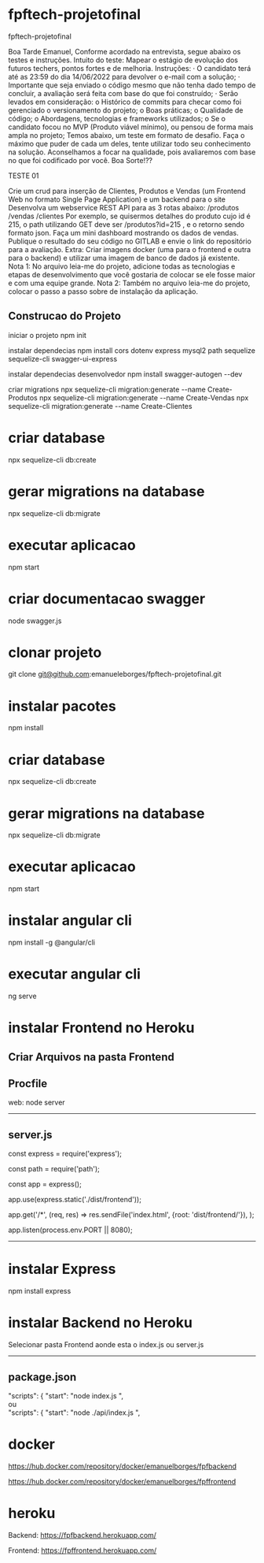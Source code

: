 # fpftech-projetofinal
fpftech-projetofinal

Boa Tarde Emanuel, Conforme acordado na entrevista, segue abaixo os testes e instruções. Intuito do teste: Mapear o estágio de evolução dos futuros techers, pontos fortes e de melhoria. Instruções: · O candidato terá até as 23:59 do dia 14/06/2022 para devolver o e-mail com a solução; · Importante que seja enviado o código mesmo que não tenha dado tempo de concluir, a avaliação será feita com base do que foi construído; · Serão levados em consideração: o Histórico de commits para checar como foi gerenciado o versionamento do projeto; o Boas práticas; o Qualidade de código; o Abordagens, tecnologias e frameworks utilizados; o Se o candidato focou no MVP (Produto viável mínimo), ou pensou de forma mais ampla no projeto; Temos abaixo, um teste em formato de desafio. Faça o máximo que puder de cada um deles, tente utilizar todo seu conhecimento na solução. Aconselhamos a focar na qualidade, pois avaliaremos com base no que foi codificado por você. Boa Sorte!??

TESTE 01

Crie um crud para inserção de Clientes, Produtos e Vendas (um Frontend Web no formato Single Page Application) e um backend para o site
Desenvolva um webservice REST API para as 3 rotas abaixo: /produtos /vendas /clientes Por exemplo, se quisermos detalhes do produto cujo id é 215, o path utilizando GET deve ser /produtos?id=215 , e o retorno sendo formato json.
Faça um mini dashboard mostrando os dados de vendas.
Publique o resultado do seu código no GITLAB e envie o link do repositório para a avaliação. Extra: Criar imagens docker (uma para o frontend e outra para o backend) e utilizar uma imagem de banco de dados já existente. Nota 1: No arquivo leia-me do projeto, adicione todas as tecnologias e etapas de desenvolvimento que você gostaria de colocar se ele fosse maior e com uma equipe grande. Nota 2: Também no arquivo leia-me do projeto, colocar o passo a passo sobre de instalação da aplicação.

## Construcao do Projeto 

iniciar o projeto
npm init

instalar dependecias
npm install cors dotenv express mysql2 path sequelize sequelize-cli swagger-ui-express

instalar dependecias desenvolvedor
npm install swagger-autogen --dev

criar migrations
npx sequelize-cli migration:generate --name Create-Produtos npx sequelize-cli migration:generate --name Create-Vendas npx sequelize-cli migration:generate --name Create-Clientes

# criar database
npx sequelize-cli db:create

# gerar migrations na database
npx sequelize-cli db:migrate

# executar aplicacao
npm start

# criar documentacao swagger
node swagger.js

# clonar projeto
git clone git@github.com:emanueleborges/fpftech-projetofinal.git

# instalar pacotes
npm install

# criar database
npx sequelize-cli db:create

# gerar migrations na database
npx sequelize-cli db:migrate

# executar aplicacao
npm start

# instalar angular cli
npm install -g @angular/cli

# executar angular cli
ng serve

# instalar Frontend no Heroku

Criar Arquivos na pasta Frontend   
------------------------------------------
Procfile
------------------------------------------
web: node server


------------------------------------------
server.js
------------------------------------------
const express = require('express');

const path = require('path');

const app = express();

app.use(express.static('./dist/frontend'));

app.get('/*', (req, res) =>
    res.sendFile('index.html', {root: 'dist/frontend/'}),
);

app.listen(process.env.PORT || 8080);

------------------------------------------

# instalar Express 
npm install express

# instalar Backend no Heroku
Selecionar pasta Frontend aonde esta o index.js ou server.js   

------------------------------------------
package.json
------------------------------------------
"scripts": {
    "start": "node index.js ",    
    ou  
"scripts": {
    "start": "node ./api/index.js ",


# docker

https://hub.docker.com/repository/docker/emanuelborges/fpfbackend

https://hub.docker.com/repository/docker/emanuelborges/fpffrontend


# heroku 

Backend: https://fpfbackend.herokuapp.com/

Frontend: https://fpffrontend.herokuapp.com/
